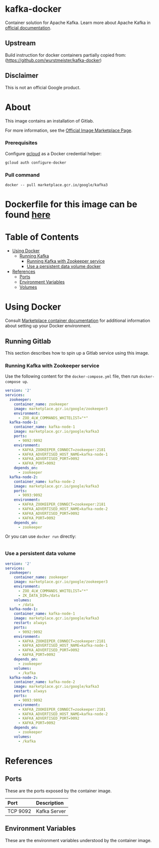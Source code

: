 # kafka-docker

Container solution for Apache Kafka.
Learn more about Apache Kafka in [official documentation](https://kafka.apache.org/).

## Upstream

Build instruction for docker containers partially copied from:
(https://github.com/wurstmeister/kafka-docker)


## Disclaimer

This is not an official Google product.

# <a name="about"></a>About

This image contains an installation of Gitlab.

For more information, see the
[Official Image Marketplace Page](https://console.cloud.google.com/marketplace/product/google/kafka).

### Prerequisites

Configure [gcloud](https://cloud.google.com/sdk/gcloud/) as a Docker credential helper:

```shell
gcloud auth configure-docker
```
### Pull command

```shell
docker -- pull marketplace.gcr.io/google/kafka3
```
Dockerfile for this image can be found [here](https://github.com/GoogleCloudPlatform/click-to-deploy/tree/master/docker/kafka/3/debian10/3.1/)
=======

# <a name="table-of-contents"></a>Table of Contents
* [Using Docker](#using-docker)
  * [Running Kafka](#running-kafka-docker)
    * [Running Kafka with Zookeeper service](#Runnung-Kafka-with-Zookeeper-service)
    * [Use a persistent data volume docker](#Use-a-persistent-data-volume)
* [References](#references)
  * [Ports](#references-ports)
  * [Environment Variables](#references-environment-variables)
  * [Volumes](#references-volumes)

# <a name="using-docker"></a>Using Docker

Consult [Marketplace container documentation](https://cloud.google.com/marketplace/docs/container-images)
for additional information about setting up your Docker environment.

## <a name="running-kafka-docker"></a>Running Gitlab

This section describes how to spin up a Gitlab service using this image.

### <a name="Runnung-Kafka-with-Zookeeper-service)"></a>Running Kafka with Zookeeper service

Use the following content for the `docker-compose.yml` file, then run `docker-compose up`.

```yaml
version: '2'
services:
  zookeeper:
    container_name: zookeeper
    image: marketplace.gcr.io/google/zookeeper3
    environment:
      - ZOO_4LW_COMMANDS_WHITELIST="*"
  kafka-node-1:
    container_name: kafka-node-1
    image: marketplace.gcr.io/google/kafka3
    ports:
      - 9092:9092
    environment:
      - KAFKA_ZOOKEEPER_CONNECT=zookeeper:2181
      - KAFKA_ADVERTISED_HOST_NAME=kafka-node-1
      - KAFKA_ADVERTISED_PORT=9092
      - KAFKA_PORT=9092
    depends_on:
      - zookeeper
  kafka-node-2:
    container_name: kafka-node-2
    image: marketplace.gcr.io/google/kafka3
    ports:
      - 9093:9092
    environment:
      - KAFKA_ZOOKEEPER_CONNECT=zookeeper:2181
      - KAFKA_ADVERTISED_HOST_NAME=kafka-node-2
      - KAFKA_ADVERTISED_PORT=9092
      - KAFKA_PORT=9092
    depends_on:
      - zookeeper
```

Or you can use `docker run` directly:

```shell
```

### <a name="use-a-persistent-data-volume-docker"></a>Use a persistent data volume

```yaml
version: '2'
services:
  zookeeper:
    container_name: zookeeper
    image: marketplace.gcr.io/google/zookeeper3
    environment:
      - ZOO_4LW_COMMANDS_WHITELIST="*"
      - ZK_DATA_DIR=/data
    volumes:
      - /data
  kafka-node-1:
    container_name: kafka-node-1
    image: marketplace.gcr.io/google/kafka3
    restart: always
    ports:
      - 9092:9092
    environment:
      - KAFKA_ZOOKEEPER_CONNECT=zookeeper:2181
      - KAFKA_ADVERTISED_HOST_NAME=kafka-node-1
      - KAFKA_ADVERTISED_PORT=9092
      - KAFKA_PORT=9092
    depends_on:
      - zookeeper
    volumes:
      - /kafka
  kafka-node-2:
    container_name: kafka-node-2
    image: marketplace.gcr.io/google/kafka3
    restart: always
    ports:
      - 9093:9092
    environment:
      - KAFKA_ZOOKEEPER_CONNECT=zookeeper:2181
      - KAFKA_ADVERTISED_HOST_NAME=kafka-node-2
      - KAFKA_ADVERTISED_PORT=9092
      - KAFKA_PORT=9092
    depends_on:
      - zookeeper
    volumes:
      - /kafka
```

# <a name="references"></a>References

## <a name="references-ports"></a>Ports

These are the ports exposed by the container image.

| **Port** | **Description** |
| :------- | :-------------- |
| TCP 9092 | Kafka Server    |

## <a name="references-environment-variables"></a>Environment Variables

These are the environment variables understood by the container image.

